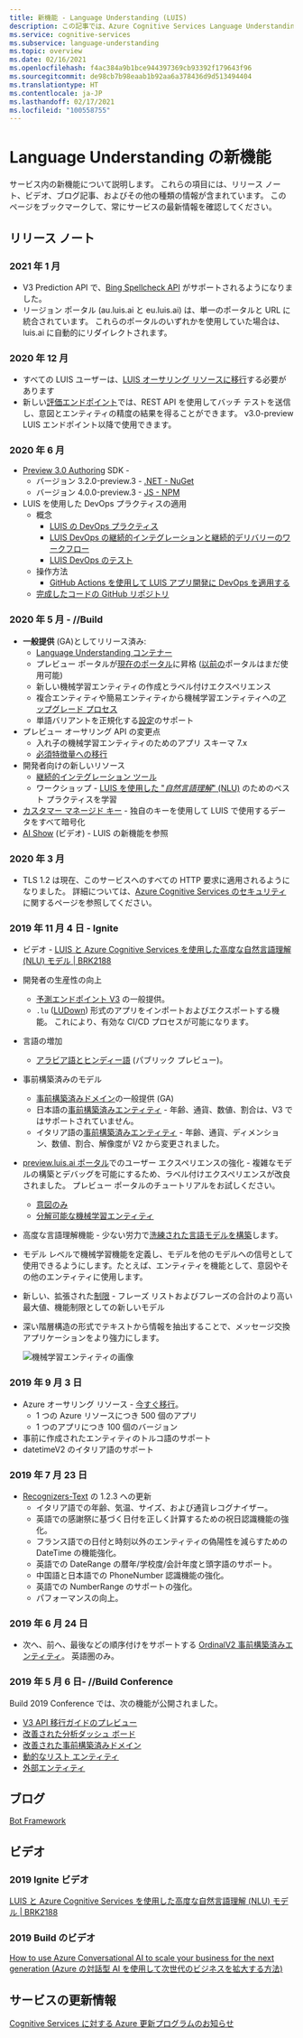 ```yaml
---
title: 新機能 - Language Understanding (LUIS)
description: この記事では、Azure Cognitive Services Language Understanding API に関するニュースが定期的に更新されています。
ms.service: cognitive-services
ms.subservice: language-understanding
ms.topic: overview
ms.date: 02/16/2021
ms.openlocfilehash: f4ac384a9b1bce944397369cb93392f179643f96
ms.sourcegitcommit: de98cb7b98eaab1b92aa6a378436d9d513494404
ms.translationtype: HT
ms.contentlocale: ja-JP
ms.lasthandoff: 02/17/2021
ms.locfileid: "100558755"
---
```

# <a name="whats-new-in-language-understanding"></a>Language Understanding の新機能

サービス内の新機能について説明します。 これらの項目には、リリース ノート、ビデオ、ブログ記事、およびその他の種類の情報が含まれています。 このページをブックマークして、常にサービスの最新情報を確認してください。

## <a name="release-notes"></a>リリース ノート

### <a name="january-2021"></a>2021 年 1 月

* V3 Prediction API で、[Bing Spellcheck API](luis-tutorial-bing-spellcheck.md) がサポートされるようになりました。
* リージョン ポータル (au.luis.ai と eu.luis.ai) は、単一のポータルと URL に統合されています。 これらのポータルのいずれかを使用していた場合は、luis.ai に自動的にリダイレクトされます。

### <a name="december-2020"></a>2020 年 12 月

* すべての LUIS ユーザーは、[LUIS オーサリング リソースに移行](luis-migration-authoring.md)する必要があります
* 新しい[評価エンドポイント](luis-how-to-batch-test.md#batch-testing-using-the-rest-api)では、REST API を使用してバッチ テストを送信し、意図とエンティティの精度の結果を得ることができます。 v3.0-preview LUIS エンドポイント以降で使用できます。

### <a name="june-2020"></a>2020 年 6 月

* [Preview 3.0 Authoring](luis-migration-authoring-entities.md) SDK -
    * バージョン 3.2.0-preview.3 - [.NET - NuGet](https://www.nuget.org/packages/Microsoft.Azure.CognitiveServices.Language.LUIS.Authoring/)
    * バージョン 4.0.0-preview.3 - [JS - NPM](https://www.npmjs.com/package/@azure/cognitiveservices-luis-authoring)
* LUIS を使用した DevOps プラクティスの適用
    * 概念
        * [LUIS の DevOps プラクティス](luis-concept-devops-sourcecontrol.md)
        * [LUIS DevOps の継続的インテグレーションと継続的デリバリーのワークフロー](luis-concept-devops-automation.md)
        * [LUIS DevOps のテスト](luis-concept-devops-testing.md)
    * 操作方法
        * [GitHub Actions を使用して LUIS アプリ開発に DevOps を適用する](luis-how-to-devops-with-github.md)
    * [完成したコードの GitHub リポジトリ](https://github.com/Azure-Samples/LUIS-DevOps-Template)

### <a name="may-2020---build"></a>2020 年 5 月 - //Build

* **一般提供** (GA)としてリリース済み:
    * [Language Understanding コンテナー](luis-container-howto.md)
    * プレビュー ポータルが[現在のポータル](https://www.luis.ai)に昇格 ([以前の](https://previous.luis.ai)ポータルはまだ使用可能)
    * 新しい機械学習エンティティの作成とラベル付けエクスペリエンス
    * 複合エンティティや簡易エンティティから機械学習エンティティへの[アップグレード プロセス](migrate-from-composite-entity.md)
    * 単語バリアントを正規化する[設定](how-to-application-settings-portal.md)のサポート
* プレビュー オーサリング API の変更点
    * 入れ子の機械学習エンティティのためのアプリ スキーマ 7.x
    * [必須特徴量への移行](luis-migration-authoring-entities.md#api-change-constraint-replaced-with-required-feature)
* 開発者向けの新しいリソース
    * [継続的インテグレーション ツール](developer-reference-resource.md#continuous-integration-tools)
    * ワークショップ - [LUIS を使用した "_自然言語理解_" (NLU)](developer-reference-resource.md#workshops) のためのベスト プラクティスを学習
* [カスタマー マネージド キー](luis-encryption-of-data-at-rest.md) - 独自のキーを使用して LUIS で使用するデータをすべて暗号化
* [AI Show](https://channel9.msdn.com/Shows/AI-Show/New-Features-in-Language-Understanding) (ビデオ) - LUIS の新機能を参照



### <a name="march-2020"></a>2020 年 3 月

* TLS 1.2 は現在、このサービスへのすべての HTTP 要求に適用されるようになりました。 詳細については、[Azure Cognitive Services のセキュリティ](../cognitive-services-security.md)に関するページを参照してください。

### <a name="november-4-2019---ignite"></a>2019 年 11 月 4 日 - Ignite

* ビデオ - [LUIS と Azure Cognitive Services を使用した高度な自然言語理解 (NLU) モデル | BRK2188](https://www.youtube.com/watch?v=JdJEV2jV0_Y)

* 開発者の生産性の向上
    * [予測エンドポイント V3](luis-migration-api-v3.md) の一般提供。
    * `.lu` ([LUDown](https://github.com/microsoft/botbuilder-tools/tree/master/packages/Ludown)) 形式のアプリをインポートおよびエクスポートする機能。 これにより、有効な CI/CD プロセスが可能になります。
* 言語の増加
    * [アラビア語とヒンディー語](luis-language-support.md) (パブリック プレビュー)。
* 事前構築済みのモデル
    * [事前構築済みドメイン](luis-reference-prebuilt-domains.md)の一般提供 (GA)
    * 日本語の[事前構築済みエンティティ](luis-reference-prebuilt-entities.md#japanese-entity-support) - 年齢、通貨、数値、割合は、V3 ではサポートされていません。
    * イタリア語の[事前構築済みエンティティ](luis-reference-prebuilt-entities.md#italian-entity-support) - 年齢、通貨、ディメンション、数値、割合、解像度が V2 から変更されました。
* [preview.luis.ai ポータル](https://preview.luis.ai)でのユーザー エクスペリエンスの強化 - 複雑なモデルの構築とデバッグを可能にするため、ラベル付けエクスペリエンスが改良されました。 プレビュー ポータルのチュートリアルをお試しください。
    * [意図のみ](tutorial-intents-only.md)
    * [分解可能な機械学習エンティティ](tutorial-machine-learned-entity.md)
* 高度な言語理解機能 - 少ない労力で[洗練された言語モデルを構築](luis-concept-entity-types.md)します。
* モデル レベルで機械学習機能を定義し、モデルを他のモデルへの信号として使用できるようにします。たとえば、エンティティを機能として、意図やその他のエンティティに使用します。
* 新しい、拡張された[制限](luis-limits.md) - フレーズ リストおよびフレーズの合計のより高い最大値、機能制限としての新しいモデル
* 深い階層構造の形式でテキストから情報を抽出することで、メッセージ交換アプリケーションをより強力にします。

    ![機械学習エンティティの画像](./media/whats-new/deep-entity-extraction-example.png)

### <a name="september-3-2019"></a>2019 年 9 月 3 日

* Azure オーサリング リソース - [今すぐ移行](luis-migration-authoring.md)。
    * 1 つの Azure リソースにつき 500 個のアプリ
    * 1 つのアプリにつき 100 個のバージョン
* 事前に作成されたエンティティのトルコ語のサポート
* datetimeV2 のイタリア語のサポート

### <a name="july-23-2019"></a>2019 年 7 月 23 日

* [Recognizers-Text](https://github.com/microsoft/Recognizers-Text/releases/tag/dotnet-v1.2.3) の 1.2.3 への更新
    * イタリア語での年齢、気温、サイズ、および通貨レコグナイザー。
    * 英語での感謝祭に基づく日付を正しく計算するための祝日認識機能の強化。
    * フランス語での日付と時刻以外のエンティティの偽陽性を減らすための DateTime の機能強化。
    * 英語での DateRange の暦年/学校度/会計年度と頭字語のサポート。
    * 中国語と日本語での PhoneNumber 認識機能の強化。
    * 英語での NumberRange のサポートの強化。
    * パフォーマンスの向上。

### <a name="june-24-2019"></a>2019 年 6 月 24 日

* 次へ、前へ、最後などの順序付けをサポートする [OrdinalV2 事前構築済みエンティティ](luis-reference-prebuilt-ordinal-v2.md)。 英語圏のみ。

### <a name="may-6-2019---build-conference"></a>2019 年 5 月 6 日- //Build Conference

Build 2019 Conference では、次の機能が公開されました。

* [V3 API 移行ガイドのプレビュー](luis-migration-api-v3.md)
* [改善された分析ダッシュ ボード](luis-how-to-use-dashboard.md)
* [改善された事前構築済みドメイン](luis-reference-prebuilt-domains.md)
* [動的なリスト エンティティ](schema-change-prediction-runtime.md#dynamic-lists-passed-in-at-prediction-time)
* [外部エンティティ](schema-change-prediction-runtime.md#external-entities-passed-in-at-prediction-time)

## <a name="blogs"></a>ブログ

[Bot Framework](https://blog.botframework.com/)

## <a name="videos"></a>ビデオ

### <a name="2019-ignite-videos"></a>2019 Ignite ビデオ

[LUIS と Azure Cognitive Services を使用した高度な自然言語理解 (NLU) モデル | BRK2188](https://www.youtube.com/watch?v=JdJEV2jV0_Y)

### <a name="2019-build-videos"></a>2019 Build のビデオ

[How to use Azure Conversational AI to scale your business for the next generation (Azure の対話型 AI を使用して次世代のビジネスを拡大する方法)](https://www.youtube.com/watch?v=_k97jd-csuk&feature=youtu.be)

## <a name="service-updates"></a>サービスの更新情報

[Cognitive Services に対する Azure 更新プログラムのお知らせ](https://azure.microsoft.com/updates/?product=cognitive-services)
